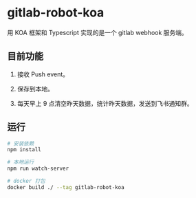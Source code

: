 # gitlab-robot-koa

用 KOA 框架和 Typescript 实现的是一个 gitlab webhook 服务端。

## 目前功能

1. 接收 Push event。

2. 保存到本地。

3. 每天早上 9 点清空昨天数据，统计昨天数据，发送到飞书通知群。

## 运行

```bash
# 安装依赖
npm install
```

```bash
# 本地运行
npm run watch-server
```

```bash
# docker 打包
docker build ./ --tag gitlab-robot-koa
```
